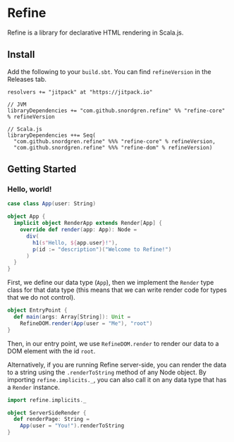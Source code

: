 # Refine

Refine is a library for declarative HTML rendering in Scala.js.

## Install
Add the following to your `build.sbt`. You can find `refineVersion` in the Releases
tab.

	resolvers += "jitpack" at "https://jitpack.io"
	
	// JVM
	libraryDependencies += "com.github.snordgren.refine" %% "refine-core" % refineVersion

	// Scala.js
    libraryDependencies ++= Seq(
      "com.github.snordgren.refine" %%% "refine-core" % refineVersion,
      "com.github.snordgren.refine" %%% "refine-dom" % refineVersion)
      
## Getting Started
### Hello, world!

```scala
case class App(user: String)

object App {
  implicit object RenderApp extends Render[App] {
    override def render(app: App): Node =
      div(
        h1(s"Hello, ${app.user}!"),
        p(id := "description")("Welcome to Refine!")
      )
  }
}
```

First, we define our data type (`App`), then we implement the `Render` type class
for that data type (this means that we can write render code for types that we do
not control).

```scala
object EntryPoint {
  def main(args: Array[String]): Unit =
    RefineDOM.render(App(user = "Me"), "root")
}
```

Then, in our entry point, we use `RefineDOM.render` to render our data to a
DOM element with the id `root`.

Alternatively, if you are running Refine server-side, you can render the data
to a string using the `.renderToString` method of any Node object. By importing
`refine.implicits._`, you can also call it on any data type that has a `Render`
instance.

```scala
import refine.implicits._

object ServerSideRender {
  def renderPage: String =
    App(user = "You!").renderToString
}
```
